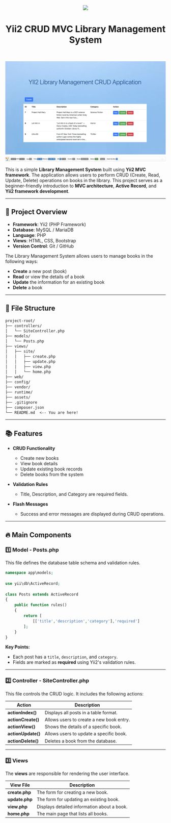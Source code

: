 <p align="center">
    <a href="https://github.com/yiisoft" target="_blank">
        <img src="https://avatars0.githubusercontent.com/u/993323" height="100px">
    </a>
    <h1 align="center" >Yii2 CRUD MVC Library Management System</h1>
    <br>
</p>

![Alt Text](Homepage.png)



This is a simple **Library Management System** built using **Yii2 MVC framework**. The application allows users to perform CRUD (Create, Read, Update, Delete) operations on books in the library. This project serves as a beginner-friendly introduction to **MVC architecture**, **Active Record**, and **Yii2 framework development**.

---


## 📘 **Project Overview**

- **Framework**: Yii2 (PHP Framework)  
- **Database**: MySQL / MariaDB  
- **Language**: PHP  
- **Views**: HTML, CSS, Bootstrap  
- **Version Control**: Git / GitHub

The Library Management System allows users to manage books in the following ways:
- **Create** a new post (book)
- **Read** or view the details of a book
- **Update** the information for an existing book
- **Delete** a book

---

## 📁 **File Structure**

```
project-root/
├── controllers/
│   └── SiteController.php
├── models/
│   └── Posts.php
├── views/
│   ├── site/
│   │   ├── create.php
│   │   ├── update.php
│   │   ├── view.php
│   │   └── home.php
├── web/
├── config/
├── vendor/
├── runtime/
├── assets/
├── .gitignore
├── composer.json
└── README.md  <-- You are here!
```

---

## 📚 **Features**

- **CRUD Functionality**
  - Create new books
  - View book details
  - Update existing book records
  - Delete books from the system

- **Validation Rules**
  - Title, Description, and Category are required fields.

- **Flash Messages**
  - Success and error messages are displayed during CRUD operations.

---

## 🔥 **Main Components**

### 1️⃣ **Model** - **Posts.php**
This file defines the database table schema and validation rules.

```php
namespace app\models;

use yii\db\ActiveRecord;

class Posts extends ActiveRecord
{
    public function rules()
    {
        return [
            [['title','description','category'],'required']
        ];
    }
}
```

**Key Points:**
- Each post has a `title`, `description`, and `category`.
- Fields are marked as **required** using Yii2's validation rules.

---

### 2️⃣ **Controller** - **SiteController.php**
This file controls the CRUD logic. It includes the following actions:

| **Action**  | **Description** |
|-------------|------------------|
| **actionIndex()** | Displays all posts in a table format. |
| **actionCreate()** | Allows users to create a new book entry. |
| **actionView()** | Shows the details of a specific book. |
| **actionUpdate()** | Allows users to update a specific book. |
| **actionDelete()** | Deletes a book from the database. |

---

### 3️⃣ **Views**
The **views** are responsible for rendering the user interface.

| **View File** | **Description** |
|---------------|------------------|
| **create.php** | The form for creating a new book. |
| **update.php** | The form for updating an existing book. |
| **view.php** | Displays detailed information about a book. |
| **home.php** | The main page that lists all books. |



